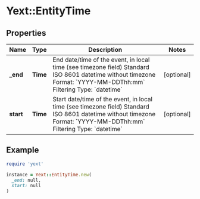 # Yext::EntityTime

## Properties

| Name | Type | Description | Notes |
| ---- | ---- | ----------- | ----- |
| **_end** | **Time** | End date/time of the event, in local time (see timezone field) Standard ISO 8601 datetime without timezone Format: &#x60;YYYY-MM-DDThh:mm&#x60;   Filtering Type: &#x60;datetime&#x60; | [optional] |
| **start** | **Time** | Start date/time of the event, in local time (see timezone field) Standard ISO 8601 datetime without timezone Format: &#x60;YYYY-MM-DDThh:mm&#x60;   Filtering Type: &#x60;datetime&#x60; | [optional] |

## Example

```ruby
require 'yext'

instance = Yext::EntityTime.new(
  _end: null,
  start: null
)
```


